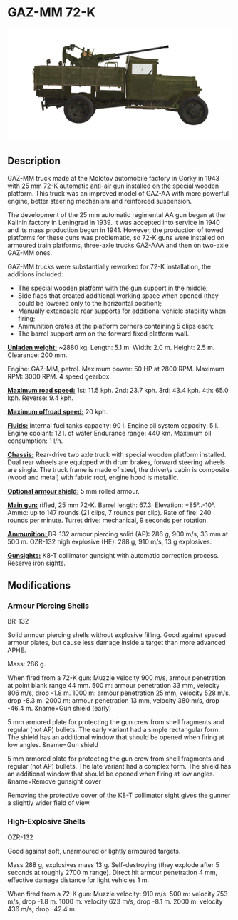 # GAZ-MM 72-K

![_gaz-mm-72k](../images/_gaz-mm-72k.png)

## Description

GAZ-MM truck made at the Molotov automobile factory in Gorky in 1943 with 25 mm 72-K automatic anti-air gun installed on the special wooden platform. This truck was an improved model of GAZ-AA with more powerful engine, better steering mechanism and reinforced suspension.

The development of the 25 mm automatic regimental AA gun began at the Kalinin factory in Leningrad in 1939. It was accepted into service in 1940 and its mass production begun in 1941. However, the production of towed platforms for these guns was problematic, so 72-K guns were installed on armoured train platforms, three-axle trucks GAZ-AAA and then on two-axle GAZ-MM ones.

GAZ-MM trucks were substantially reworked for 72-K installation, the additions included:
- The special wooden platform with the gun support in the middle;
- Side flaps that created additional working space when opened (they could be lowered only to the horizontal position);
- Manually extendable rear supports for additional vehicle stability when firing;
- Ammunition crates at the platform corners containing 5 clips each;
- The barrel support arm on the forward fixed platform wall.

<b><u>Unladen weight:</u></b> ~2880 kg.
Length: 5.1 m.
Width: 2.0 m.
Height: 2.5 m.
Clearance: 200 mm.

Engine: GAZ-MM, petrol.
Maximum power: 50 HP at 2800 RPM.
Maximum RPM: 3000 RPM.
4 speed gearbox.

<b><u>Maximum road speed:</u></b>
1st: 11.5 kph.
2nd: 23.7 kph.
3rd: 43.4 kph.
4th: 65.0 kph.
Reverse: 9.4 kph.

<b><u>Maximum offroad speed:</u></b> 20 kph.

<b><u>Fluids:</u></b>
Internal fuel tanks capacity: 90 l.
Engine oil system capacity: 5 l.
Engine coolant: 12 l. of water
Endurance range: 440 km.
Maximum oil consumption: 1 l/h.

<b><u>Chassis:</u></b>
Rear-drive two axle truck with special wooden platform installed.
Dual rear wheels are equipped with drum brakes, forward steering wheels are single.
The truck frame is made of steel, the driver\s cabin is composite (wood and metal) with fabric roof, engine hood is metallic.

<b><u>Optional armour shield:</u></b>
5 mm rolled armour.

<b><u>Main gun:</u></b> rifled, 25 mm 72-K.
Barrel length: 67.3.
Elevation: +85°..-10°.
Ammo: up to 147 rounds (21 clips, 7 rounds per clip).
Rate of fire: 240 rounds per minute.
Turret drive: mechanical, 9 seconds per rotation.

<b><u>Ammunition: </u></b>
BR-132 armour piercing solid (AP): 286 g, 900 m/s, 33 mm at 500 m.
OZR-132 high explosive (HE): 288 g, 910 m/s, 13 g explosives.

<b><u>Gunsights:</u></b>
K8-T collimator gunsight with automatic correction process.
Reserve iron sights.


## Modifications

### Armour Piercing Shells

BR-132

Solid armour piercing shells without explosive filling.
Good against spaced armour plates, but cause less damage inside a target than more advanced APHE.

Mass: 286 g.

When fired from a 72-K gun:
Muzzle velocity 900 m/s, armour penetration at point blank range 44 mm.
500 m: armour penetration 33 mm, velocity 806 m/s, drop -1.8 m.
1000 m: armour penetration 25 mm, velocity 528 m/s, drop -8.3 m.
2000 m: armour penetration 13 mm, velocity 380 m/s, drop -46.4 m.
&name=Gun shield (early)

5 mm armored plate for protecting the gun crew from shell fragments and regular (not AP) bullets. The early variant had a simple rectangular form.
The shield has an additional window that should be opened when firing at low angles.
&name=Gun shield

5 mm armored plate for protecting the gun crew from shell fragments and regular (not AP) bullets. The late variant had a complex form.
The shield has an additional window that should be opened when firing at low angles.
&name=Remove gunsight cover

Removing the protective cover of the K8-T collimator sight gives the gunner a slightly wider field of view.

### High-Explosive Shells

OZR-132

Good against soft, unarmoured or lightly armoured targets.

Mass 288 g, explosives mass 13 g.
Self-destroying (they explode after 5 seconds at roughly 2700 m range).
Direct hit armour penetration 4 mm, effective damage distance for light vehicles 1 m.

When fired from a 72-K gun:
Muzzle velocity: 910 m/s.
500 m: velocity 753 m/s, drop -1.8 m.
1000 m: velocity 623 m/s, drop -8.1 m.
2000 m: velocity 436 m/s, drop -42.4 m.
